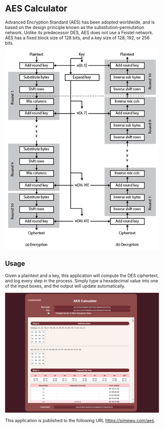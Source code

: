 # AES Calculator
Advanced Encryption Standard (AES) has been adopted worldwide, and is based on the design principle known as the substitution–permutation network. Unlike its predecessor DES, AES does not use a Feistel network. AES has a fixed block size of 128 bits, and a key size of 128, 192, or 256 bits.

![](/diagram.png)

## Usage
Given a plaintext and a key, this application will compute the DES ciphertext, and log every step in the process.
Simply type a hexadecimal value into one of the input boxes, and the output will update automatically.

![](/screenshot.png)

This application is published to the following URL
https://simewu.com/aes.
